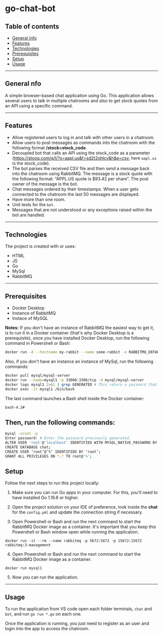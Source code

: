 # go-chat-bot
## Table of contents
* [General info](#general-info)
* [Features](#features)
* [Technologies](#technologies)
* [Prerequisites](#prerequisites)
* [Setup](#setup)
* [Usage](#usage)

---

## General nfo
A simple browser-based chat application using Go. This application allows several users to talk in multiple chatrooms and also to get stock quotes from an API using a specific command.

---

## Features
* Allow registered users to log in and talk with other users in a chatroom.
* Allow users to post messages as commands into the chatroom with the following format **/stock=stock_code**.
* Decoupled bot that calls an API using the stock_code as a parameter (https://stooq.com/q/l/?s=aapl.us&f=sd2t2ohlcv&h&e=csv, here `aapl.us` is the stock_code).
* The bot parses the received CSV file and then send a message back into the chatroom using RabbitMQ. The message is a stock quote
with the following format: “APPL.US quote is $93.42 per share”. The post owner of the message is the bot.
*  Chat messages ordered by their timestamps. When a user gets connected to the chatroom the last 50 messages are displayed.
* Have more than one room.
* Unit tests for the `bot`.
* Messages that are not understood or any exceptions raised within the bot are handled.

---

## Technologies
The project is created with or uses:

* HTML
* JS
* Go
* MySql
* RabbitMQ

---

## Prerequisites
* Docker Desktop
* Instance of RabbitMQ
* Instace of MySQL

**Notes:** 
If you don't have an instance of RabbitMQ the easiest way to get it, is to run it in a Docker container (that's why Docker Desktop is a prerequisite), once you have installed Docker Desktop, run the following command in Powershell or Bash:

```sh
docker run -d --hostname my-rabbit --name some-rabbit -e RABBITMQ_DEFAULT_USER=user -e RABBITMQ_DEFAULT_PASS=password rabbitmq:3-management
```
Also, if you don't have an instance an instance of MySql, run the following commands:

```sh
docker pull mysql/mysql-server
docker run --name=mysql1 -p 33060:3306/tcp -d mysql/mysql-server
docker logs mysql1 2>&1 | grep GENERATED # This return a password that we will need later.
docker exec -it mysql1 /bin/bash
```
The last command launches a Bash shell inside the Docker container:
```sh
bash-4.2#
```

Then, run the following commands:
---
```sh
mysql -uroot -p
Enter password: # Enter the password previously generated.
ALTER USER 'root'@'localhost' IDENTIFIED WITH MYSQL_NATIVE_PASSWORD BY 'root';
CREATE DATABASE chat;
CREATE USER ‘root’@‘%’ IDENTIFIED BY ‘root’;
GRANT ALL PRIVILEGES ON *.* TO root@'%';
```

## Setup
Follow the next steps to run this project locally:

1. Make sure you can run Go apps in your computer. For this, you'll need to have installed Go 1.16.6 or higher.

2. Open the project solution on your IDE of preference, look inside the **chat** for the `config.yml` and update the connection string if necessary.

3. Open Powershell or Bash and run the next command to start the RabbitMQ Docker image as a container. It's important that you keep this Powershell or Bash window open while running the application.
```
docker run -it --rm --name rabbitmq -p 5672:5672 -p 15672:15672 rabbitmq:3-management
```
4. Open Powershell or Bash and run the next command to start the RabbitMQ Docker image as a container.
```
docker run mysql1
```

5. Now you can run the application. 
 
---

## Usage
To run the application from VS code open each folder terminals, `chat` and `bot`, and run `go run *.go` on each one.

Once the application is running, you just need to register as an user and login into the app to access the chatroom.

